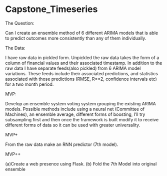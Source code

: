 # Capstone_Timeseries


The Question: 

Can I create an ensemble method of 6 different ARIMA models that is able to predict outcomes  more consistently than any of them individually.

The Data: 

I have raw data in pickled form. Unpickled the raw data takes the form of a column of financial values and their associated timestamp. In addition to the raw data I have separate feeds(also pickled) from 6 ARIMA model variations.  These feeds include their associated predictions, and statistics associated with those predictions (RMSE, R**2, confidence intervals etc) for a two month period.

MVP: 

Develop an ensemble system voting system grouping the existing ARIMA models. Possible methods include using a neural net (Committee of Machines), an ensemble average, different forms of boosting, I’ll try subsampling first and then once the framework is built modify it to receive different forms of data so it can be used with greater universality.

MVP+  

From the raw data make an RNN predictor (7th model).

MVP++ 

(a)Create a web presence using Flask.
(b) Fold the 7th Model into original ensemble
